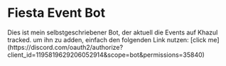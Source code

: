 <h1>Fiesta Event Bot</h1>
Dies ist mein selbstgeschriebener Bot, der aktuell die Events auf Khazul tracked. 
um ihn zu adden, einfach den folgenden Link nutzen: [click me](https://discord.com/oauth2/authorize?client_id=1195819629206052914&scope=bot&permissions=35840) 